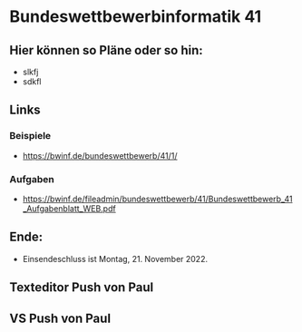 # Bundeswettbewerbinformatik 41

## Hier können so Pläne oder so hin:
- slkfj
- sdkfl

## Links
### Beispiele
- https://bwinf.de/bundeswettbewerb/41/1/
### Aufgaben
- https://bwinf.de/fileadmin/bundeswettbewerb/41/Bundeswettbewerb_41_Aufgabenblatt_WEB.pdf

## Ende: 
- Einsendeschluss ist Montag, 21. November 2022.

## Texteditor Push von Paul

## VS Push von Paul 